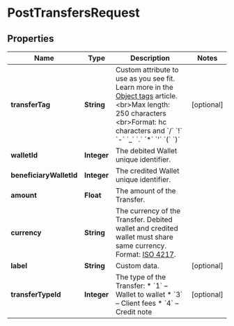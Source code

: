 

# PostTransfersRequest


## Properties

| Name | Type | Description | Notes |
|------------ | ------------- | ------------- | -------------|
|**transferTag** | **String** | Custom attribute to use as you see fit. Learn more in the [Object tags](/guide/api-basics/objects-tags.html#objects-tags) article. &lt;br&gt;Max length: 250 characters  &lt;br&gt;Format: hc characters and &#x60;/&#x60; &#x60;!&#x60; &#x60;-&#x60; &#x60;_&#x60; &#x60;.&#x60; &#x60;*&#x60; &#x60;&#39;&#x60; &#x60;(&#x60; &#x60;)&#x60;  |  [optional] |
|**walletId** | **Integer** | The debited Wallet unique identifier. |  |
|**beneficiaryWalletId** | **Integer** | The credited Wallet unique identifier. |  |
|**amount** | **Float** | The amount of the Transfer. |  |
|**currency** | **String** | The currency of the Transfer. Debited wallet and credited wallet must share same currency.  Format: [ISO 4217](/guide/api-basics/data-format.html#currencies).  |  |
|**label** | **String** | Custom data. |  [optional] |
|**transferTypeId** | **Integer** | The type of the Transfer: * &#x60;1&#x60; – Wallet to wallet  * &#x60;3&#x60; – Client fees * &#x60;4&#x60; – Credit note  |  [optional] |



